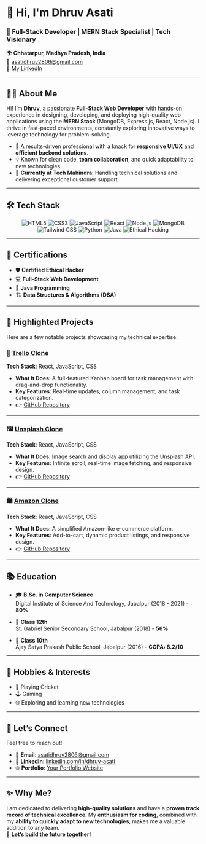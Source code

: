 # 👋 Hi, I'm **Dhruv Asati**

### 🚀 Full-Stack Developer | MERN Stack Specialist | Tech Visionary  

🌍 **Chhatarpur, Madhya Pradesh, India**  
📧 [asatidhruv2806@gmail.com](mailto:asatidhruv2806@gmail.com)  
🔗 [My LinkedIn](https://linkedin.com/in/dhruv-asati)

---

## 🧑‍💻 **About Me**
Hi! I’m **Dhruv**, a passionate **Full-Stack Web Developer** with hands-on experience in designing, developing, and deploying high-quality web applications using the **MERN Stack** (MongoDB, Express.js, React, Node.js). I thrive in fast-paced environments, constantly exploring innovative ways to leverage technology for problem-solving.  

- 🌟 A results-driven professional with a knack for **responsive UI/UX** and **efficient backend solutions**.
- 💡 Known for clean code, **team collaboration**, and quick adaptability to new technologies.
- 🏢 **Currently at Tech Mahindra**: Handling technical solutions and delivering exceptional customer support.

---

## 🛠️ **Tech Stack**

<div align="center">
  <img src="https://img.shields.io/badge/HTML5-E34F26?style=for-the-badge&logo=html5&logoColor=white" alt="HTML5" />
  <img src="https://img.shields.io/badge/CSS3-1572B6?style=for-the-badge&logo=css3&logoColor=white" alt="CSS3" />
  <img src="https://img.shields.io/badge/JavaScript-F7DF1E?style=for-the-badge&logo=javascript&logoColor=black" alt="JavaScript" />
  <img src="https://img.shields.io/badge/React-61DAFB?style=for-the-badge&logo=react&logoColor=white" alt="React" />
  <img src="https://img.shields.io/badge/Node.js-339933?style=for-the-badge&logo=nodedotjs&logoColor=white" alt="Node.js" />
  <img src="https://img.shields.io/badge/MongoDB-4EA94B?style=for-the-badge&logo=mongodb&logoColor=white" alt="MongoDB" />
  <img src="https://img.shields.io/badge/Tailwind_CSS-38B2AC?style=for-the-badge&logo=tailwind-css&logoColor=white" alt="Tailwind CSS" />
  <img src="https://img.shields.io/badge/Python-3776AB?style=for-the-badge&logo=python&logoColor=white" alt="Python" />
  <img src="https://img.shields.io/badge/Java-ED8B00?style=for-the-badge&logo=java&logoColor=white" alt="Java" />
  <img src="https://img.shields.io/badge/Ethical_Hacking-000000?style=for-the-badge&logo=hackthebox&logoColor=white" alt="Ethical Hacking" />
</div>

---

## 🌟 **Certifications**
- 🛡️ **Certified Ethical Hacker**  
- 💻 **Full-Stack Web Development**  
- 🔧 **Java Programming**  
- 🏗️ **Data Structures & Algorithms (DSA)**  

---

## 📂 **Highlighted Projects**
Here are a few notable projects showcasing my technical expertise:

### 🔷 **[Trello Clone](https://trello-clone-dhruvapp.netlify.app/)**  
**Tech Stack**: React, JavaScript, CSS  
- **What It Does**: A full-featured Kanban board for task management with drag-and-drop functionality.  
- **Key Features**: Real-time updates, column management, and task categorization.  
- 👉 [GitHub Repository](https://github.com/DhruvAsati/ReactProjects/tree/main/trello-clone)

---

### 🖼️ **[Unsplash Clone](https://unsplashclone-dhruv.netlify.app/)**  
**Tech Stack**: React, JavaScript, CSS  
- **What It Does**: Image search and display app utilizing the Unsplash API.  
- **Key Features**: Infinite scroll, real-time image fetching, and responsive design.  
- 👉 [GitHub Repository](https://github.com/DhruvAsati/ReactProjects/tree/main/UnsplashClone)

---

### 🛍️ **[Amazon Clone](https://dhruv-amazon-clone.netlify.app/)**  
**Tech Stack**: React, JavaScript, CSS  
- **What It Does**: A simplified Amazon-like e-commerce platform.  
- **Key Features**: Add-to-cart, dynamic product listings, and responsive design.  
- 👉 [GitHub Repository](https://github.com/DhruvAsati/Amazon-Clone)

---

## 📚 **Education**
- 🎓 **B.Sc. in Computer Science**  
  Digital Institute of Science And Technology, Jabalpur (2018 - 2021) - **80%**

- 🏫 **Class 12th**  
  St. Gabriel Senior Secondary School, Jabalpur (2018) - **56%**

- 🏫 **Class 10th**  
  Ajay Satya Prakash Public School, Jabalpur (2016) - **CGPA: 8.2/10**

---

## 🎯 **Hobbies & Interests**
- 🏏 Playing Cricket  
- 🕹️ Gaming  
- 🌐 Exploring and learning new technologies  

---

## 💬 **Let’s Connect**

Feel free to reach out!  
- 📩 **Email**: [asatidhruv2806@gmail.com](mailto:asatidhruv2806@gmail.com)  
- 🔗 **LinkedIn**: [linkedin.com/in/dhruv-asati](https://linkedin.com/in/dhruv-asati)  
- 🌐 **Portfolio**: [Your Portfolio Website](https://dhruvasatiportfolio.unaux.com/)

---

## ✨ **Why Me?**
I am dedicated to delivering **high-quality solutions** and have a **proven track record of technical excellence**. My **enthusiasm for coding**, combined with my **ability to quickly adapt to new technologies**, makes me a valuable addition to any team.  
📌 **Let’s build the future together!**
